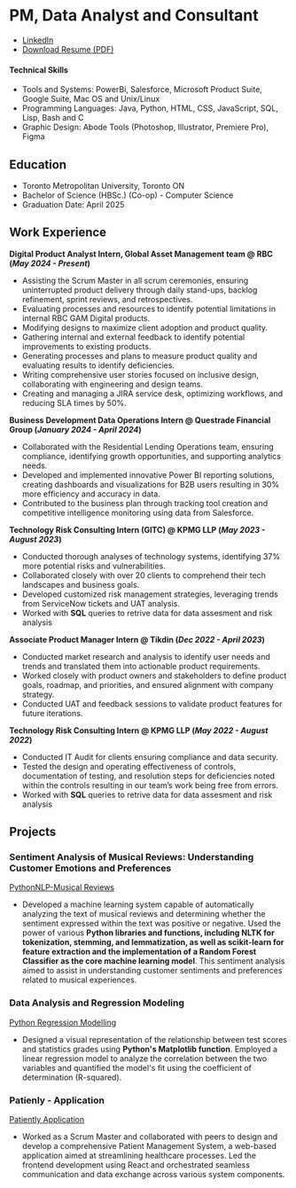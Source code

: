 # PM, Data Analyst and Consultant
- [LinkedIn](https://www.linkedin.com/in/sreya-saha-roy/)
- [Download Resume (PDF)](https://drive.google.com/file/d/1ryyoOShGD4l-wnYJLqeh-iLydx_1wCLR/view?usp=sharing)


#### Technical Skills
- Tools and Systems: PowerBi, Salesforce, Microsoft Product Suite, Google Suite, Mac OS and Unix/Linux
- Programming Languages: Java, Python, HTML, CSS, JavaScript, SQL, Lisp, Bash and C
- Graphic Design: Abode Tools (Photoshop, Illustrator, Premiere Pro), Figma

## Education
- Toronto Metropolitan University, Toronto ON
- Bachelor of Science (HBSc.) (Co-op) - Computer Science
- Graduation Date: April 2025

## Work Experience
**Digital Product Analyst Intern, Global Asset Management team @ RBC (_May 2024 - Present_)**
- Assisting the Scrum Master in all scrum ceremonies, ensuring uninterrupted product delivery through daily stand-ups, backlog refinement,
  sprint reviews, and retrospectives.
- Evaluating processes and resources to identify potential limitations in internal RBC GAM Digital products.
- Modifying designs to maximize client adoption and product quality.
- Gathering internal and external feedback to identify potential improvements to existing products.
- Generating processes and plans to measure product quality and evaluating results to identify deficiencies.
- Writing comprehensive user stories focused on inclusive design, collaborating with engineering and design teams.
- Creating and managing a JIRA service desk, optimizing workflows, and reducing SLA times by 50%.


**Business Development Data Operations Intern @ Questrade Financial Group (_January 2024 - April 2024_)**
- Collaborated with the Residential Lending Operations team, ensuring compliance, identifying growth opportunities, and supporting analytics needs.
- Developed and implemented innovative Power BI reporting solutions, creating dashboards and visualizations for B2B users resulting in 30%
  more efficiency and accuracy in data.
- Contributed to the business plan through tracking tool creation and competitive intelligence monitoring using data from Salesforce.


**Technology Risk Consulting Intern (GITC) @ KPMG LLP (_May 2023 - August 2023_)**
- Conducted thorough analyses of technology systems, identifying 37% more potential risks and vulnerabilities.
- Collaborated closely with over 20 clients to comprehend their tech landscapes and business goals.
- Developed customized risk management strategies, leveraging trends from ServiceNow tickets and UAT analysis.
- Worked with **SQL** queries to retrive data for data assesment and risk analysis 

**Associate Product Manager Intern @ Tikdin (_Dec 2022 - April 2023_)**
- Conducted market research and analysis to identify user needs and trends and translated them into actionable product requirements.
- Worked closely with product owners and stakeholders to define product goals, roadmap, and priorities, and ensured alignment with company strategy.
- Conducted UAT and feedback sessions to validate product features for future iterations.

**Technology Risk Consulting Intern @ KPMG LLP (_May 2022 - August 2022_)**
- Conducted IT Audit for clients ensuring compliance and data security.
- Tested the design and operating effectiveness of controls, documentation of testing, and resolution steps for deficiencies noted within the controls resulting in our team’s work being free from errors.
- Worked with **SQL** queries to retrive data for data assesment and risk analysis

## Projects

### Sentiment Analysis of Musical Reviews: Understanding Customer Emotions and Preferences
[PythonNLP-Musical Reviews](https://github.com/SreyaRoy/PythonNLP.git)
- Developed a machine learning system capable of automatically analyzing the text of musical reviews and determining whether the sentiment expressed within the text was positive or negative. Used the power of various **Python libraries and functions, including NLTK for tokenization, stemming, and lemmatization, as well as scikit-learn for feature extraction and the implementation of a Random Forest Classifier as the core machine learning model**. This sentiment analysis aimed to assist in understanding customer sentiments and preferences related to musical experiences.

### Data Analysis and Regression Modeling
[Python Regression Modelling](https://github.com/SreyaRoy/PythonRegression)
- Designed a visual representation of the relationship between test scores and statistics grades using **Python's Matplotlib function**. Employed a linear regression model to analyze the correlation between the two variables and quantified the model's fit using the coefficient of determination (R-squared).

### Patienly - Application
[Patiently Application](https://github.com/rubendplaza/patient-management-system)

- Worked as a Scrum Master and collaborated with peers to design and develop a comprehensive Patient Management System, a web-based application aimed at streamlining healthcare processes. Led the frontend development using React and orchestrated seamless communication and data exchange across various system components.


